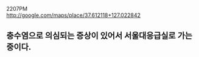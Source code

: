 2207PM  
http://google.com/maps/place/37.612118+127.022842  
  
충수염으로 의심되는 증상이 있어서 서울대응급실로 가는 중이다. 
----------
  